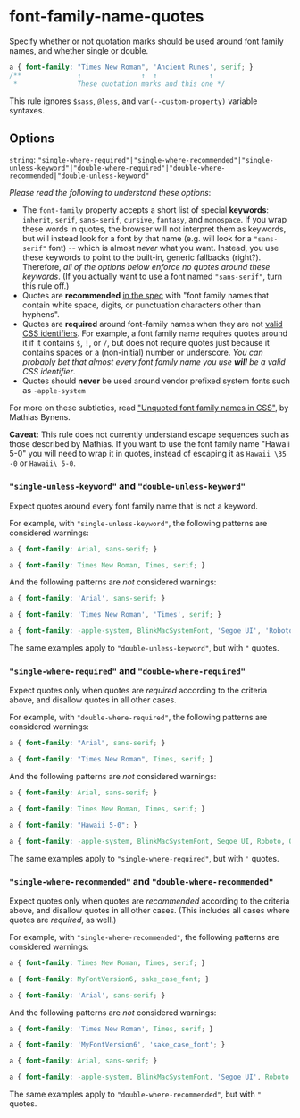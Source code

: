 # font-family-name-quotes

Specify whether or not quotation marks should be used around font family names, and whether single or double.

```css
a { font-family: "Times New Roman", 'Ancient Runes', serif; }
/**              ↑               ↑  ↑             ↑
 *               These quotation marks and this one */
```

This rule ignores `$sass`, `@less`, and `var(--custom-property)` variable syntaxes.

## Options

`string`: `"single-where-required"|"single-where-recommended"|"single-unless-keyword"|"double-where-required"|"double-where-recommended|"double-unless-keyword"`

*Please read the following to understand these options*:

- The `font-family` property accepts a short list of special **keywords**: `inherit`, `serif`, `sans-serif`, `cursive`, `fantasy`, and `monospace`. If you wrap these words in quotes, the browser will not interpret them as keywords, but will instead look for a font by that name (e.g. will look for a `"sans-serif"` font) -- which is almost *never* what you want. Instead, you use these keywords to point to the built-in, generic fallbacks (right?). Therefore, *all of the options below enforce no quotes around these keywords*. (If you actually want to use a font named `"sans-serif"`, turn this rule off.)
- Quotes are **recommended** [in the spec](https://www.w3.org/TR/CSS2/fonts.html#font-family-prop) with "font family names that contain white space, digits, or punctuation characters other than hyphens".
- Quotes are **required** around font-family names when they are not [valid CSS identifiers](https://www.w3.org/TR/CSS2/syndata.html#value-def-identifier). For example, a font family name requires quotes around it if it contains `$`, `!`, or `/`, but does not require quotes just because it contains spaces or a (non-initial) number or underscore. *You can probably bet that almost every font family name you use **will** be a valid CSS identifier*.
- Quotes should **never** be used around vendor prefixed system fonts such as `-apple-system`

For more on these subtleties, read ["Unquoted font family names in CSS"](https://mathiasbynens.be/notes/unquoted-font-family), by Mathias Bynens.

**Caveat:** This rule does not currently understand escape sequences such as those described by Mathias. If you want to use the font family name "Hawaii 5-0" you will need to wrap it in quotes, instead of escaping it as `Hawaii \35 -0` or `Hawaii\ 5-0`.

### `"single-unless-keyword"` and `"double-unless-keyword"`

Expect quotes around every font family name that is not a keyword.

For example, with `"single-unless-keyword"`, the following patterns are considered warnings:

```css
a { font-family: Arial, sans-serif; }
```

```css
a { font-family: Times New Roman, Times, serif; }
```

And the following patterns are *not* considered warnings:

```css
a { font-family: 'Arial', sans-serif; }
```

```css
a { font-family: 'Times New Roman', 'Times', serif; }
```

```css
a { font-family: -apple-system, BlinkMacSystemFont, 'Segoe UI', 'Roboto', 'Oxygen', 'Ubuntu', 'Cantarell', 'Fira Sans', 'Droid Sans', 'Helvetica Neue', sans-serif; }
```

The same examples apply to `"double-unless-keyword"`, but with `"` quotes.

### `"single-where-required"` and `"double-where-required"`

Expect quotes only when quotes are *required* according to the criteria above, and disallow quotes in all other cases.

For example, with `"double-where-required"`, the following patterns are considered warnings:

```css
a { font-family: "Arial", sans-serif; }
```

```css
a { font-family: "Times New Roman", Times, serif; }
```

And the following patterns are *not* considered warnings:

```css
a { font-family: Arial, sans-serif; }
```

```css
a { font-family: Times New Roman, Times, serif; }
```

```css
a { font-family: "Hawaii 5-0"; }
```

```css
a { font-family: -apple-system, BlinkMacSystemFont, Segoe UI, Roboto, Oxygen, Ubuntu, Cantarell, Fira Sans, Droid Sans, Helvetica Neue, sans-serif; }
```

The same examples apply to `"single-where-required"`, but with `'` quotes.

### `"single-where-recommended"` and `"double-where-recommended"`

Expect quotes only when quotes are *recommended* according to the criteria above, and disallow quotes in all other cases. (This includes all cases where quotes are *required*, as well.)

For example, with `"single-where-recommended"`, the following patterns are considered warnings:

```css
a { font-family: Times New Roman, Times, serif; }
```

```css
a { font-family: MyFontVersion6, sake_case_font; }
```

```css
a { font-family: 'Arial', sans-serif; }
```

And the following patterns are *not* considered warnings:

```css
a { font-family: 'Times New Roman', Times, serif; }
```

```css
a { font-family: 'MyFontVersion6', 'sake_case_font'; }
```

```css
a { font-family: Arial, sans-serif; }
```

```css
a { font-family: -apple-system, BlinkMacSystemFont, 'Segoe UI', Roboto, Oxygen, Ubuntu, Cantarell, 'Fira Sans', 'Droid Sans', 'Helvetica Neue', sans-serif; }
```

The same examples apply to `"double-where-recommended"`, but with `"` quotes.
